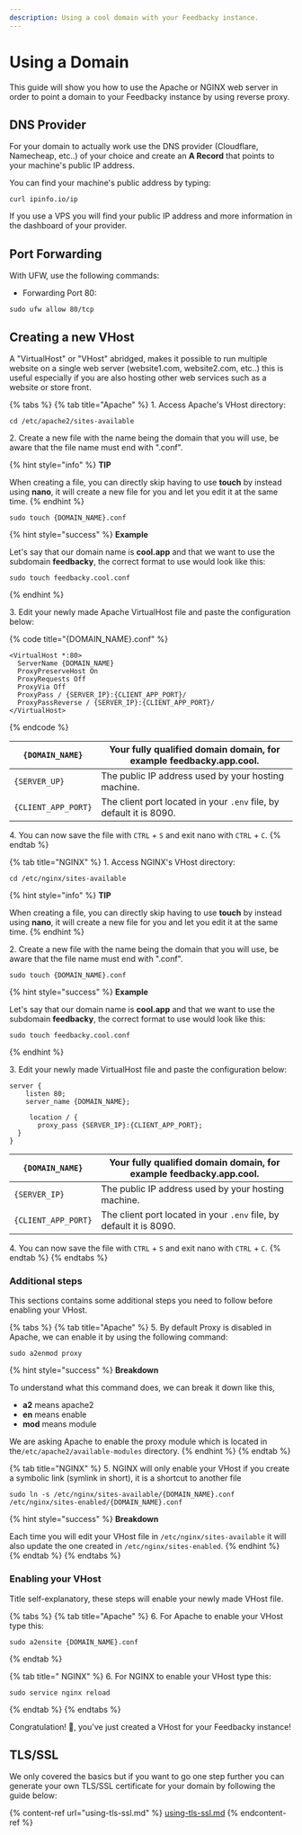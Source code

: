 ```yaml
---
description: Using a cool domain with your Feedbacky instance.
---
```


# Using a Domain

This guide will show you how to use the Apache or NGINX web server in order to point a domain to your Feedbacky instance by using reverse proxy.

## DNS Provider

For your domain to actually work use the DNS provider (Cloudflare, Namecheap, etc..) of your choice and create an **A Record** that points to your machine's public IP address.

You can find your machine's public address by typing:

```
curl ipinfo.io/ip
```

If you use a VPS you will find your public IP address and more information in the dashboard of your provider.

## Port Forwarding

With UFW, use the following commands:

* Forwarding Port 80:

```
sudo ufw allow 80/tcp
```

## Creating a new VHost

A "VirtualHost" or "VHost" abridged, makes it possible to run multiple website on a single web server (website1.com, website2.com, etc..) this is useful especially if you are also hosting other web services such as a website or store front.

{% tabs %}
{% tab title="Apache" %}
1\. Access Apache's VHost directory:

```
cd /etc/apache2/sites-available
```



2\. Create a new file with the name being the domain that you will use, be aware that the file name must end with ".conf".

{% hint style="info" %}
**TIP**

When creating a file, you can directly skip having to use **touch** by instead using **nano**, it will create a new file for you and let you edit it at the same time.
{% endhint %}

```
sudo touch {DOMAIN_NAME}.conf 
```

{% hint style="success" %}
**Example**

Let's say that our domain name is **cool.app** and that we want to use the subdomain **feedbacky**, the correct format to use would look like this:

```
sudo touch feedbacky.cool.conf 
```
{% endhint %}



3\. Edit your newly made Apache VirtualHost file and paste the configuration below:

{% code title="{DOMAIN_NAME}.conf" %}
```apacheconf
<VirtualHost *:80>
  ServerName {DOMAIN_NAME}
  ProxyPreserveHost On
  ProxyRequests Off
  ProxyVia Off
  ProxyPass / {SERVER_IP}:{CLIENT_APP_PORT}/
  ProxyPassReverse / {SERVER_IP}:{CLIENT_APP_PORT}/
</VirtualHost> 
```
{% endcode %}



| `{DOMAIN_NAME}`     | Your fully qualified domain domain, for example feedbacky.app.cool. |
| ------------------- | ------------------------------------------------------------------- |
| `{SERVER_UP}`       | The public IP address used by your hosting machine.                 |
| `{CLIENT_APP_PORT}` | The client port located in your `.env` file, by default it is 8090. |



4\. You can now save the file with `CTRL` + `S` and exit nano with `CTRL` + `C`.
{% endtab %}

{% tab title="NGINX" %}
1\. Access NGINX's VHost directory:

```
cd /etc/nginx/sites-available
```



{% hint style="info" %}
**TIP**

When creating a file, you can directly skip having to use **touch** by instead using **nano**, it will create a new file for you and let you edit it at the same time.
{% endhint %}



2\. Create a new file with the name being the domain that you will use, be aware that the file name must end with ".conf".

```
sudo touch {DOMAIN_NAME}.conf 
```

{% hint style="success" %}
**Example**

Let's say that our domain name is **cool.app** and that we want to use the subdomain **feedbacky**, the correct format to use would look like this:

```
sudo touch feedbacky.cool.conf 
```
{% endhint %}



3\. Edit your newly made VirtualHost file and paste the configuration below:

```
server {
    listen 80;
    server_name {DOMAIN_NAME};

     location / {
       proxy_pass {SERVER_IP}:{CLIENT_APP_PORT};
  }
}
```

| `{DOMAIN_NAME}`     | Your fully qualified domain domain, for example feedbacky.app.cool. |
| ------------------- | ------------------------------------------------------------------- |
| `{SERVER_IP}`       | The public IP address used by your hosting machine.                 |
| `{CLIENT_APP_PORT}` | The client port located in your `.env` file, by default it is 8090. |



4\. You can now save the file with `CTRL` + `S` and exit nano with `CTRL` + `C`.
{% endtab %}
{% endtabs %}

### Additional steps

This sections contains some additional steps you need to follow before enabling your VHost.

{% tabs %}
{% tab title="Apache" %}
5\. By default Proxy is disabled in Apache, we can enable it by using the following command:

```
sudo a2enmod proxy
```

{% hint style="success" %}
**Breakdown**

To understand what this command does, we can break it down like this,

* **a2** means apache2
* **en** means enable
* **mod** means module

We are asking Apache to enable the proxy module which is located in the`/etc/apache2/available-modules` directory.
{% endhint %}
{% endtab %}

{% tab title="NGINX" %}
5\. NGINX will only enable your VHost if you create a symbolic link (symlink in short), it is a shortcut to another file

```
sudo ln -s /etc/nginx/sites-available/{DOMAIN_NAME}.conf /etc/nginx/sites-enabled/{DOMAIN_NAME}.conf
```

{% hint style="success" %}
**Breakdown**

Each time you will edit your VHost file in `/etc/nginx/sites-available` it will also update the one created in `/etc/nginx/sites-enabled`.&#x20;
{% endhint %}
{% endtab %}
{% endtabs %}

### Enabling your VHost

Title self-explanatory, these steps will enable your newly made VHost file.

{% tabs %}
{% tab title="Apache" %}
6\. For Apache to enable your VHost type this:

```
sudo a2ensite {DOMAIN_NAME}.conf
```
{% endtab %}

{% tab title=" NGINX" %}
6\. For NGINX to enable your VHost type this:

```
sudo service nginx reload
```
{% endtab %}
{% endtabs %}

Congratulation! 🎉, you've just created a VHost for your Feedbacky instance!

## TLS/SSL

We only covered the basics but if you want to go one step further you can generate your own TLS/SSL certificate for your domain by following the guide below:

{% content-ref url="using-tls-ssl.md" %}
[using-tls-ssl.md](using-tls-ssl.md)
{% endcontent-ref %}

&#x20;
